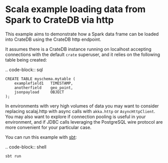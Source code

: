 # Scala example loading data from Spark to CrateDB via http

This example aims to demonstrate how a Spark data frame can be loaded into CrateDB using the CrateDB http endpoint.

It assumes there is a CrateDB instance running on localhost accepting connections with the default `crate` superuser, and it relies on the following table being created:

.. code-block:: sql

    CREATE TABLE myschema.mytable (
        examplefield1   TIMESTAMP,
        anotherfield    geo_point,
        jsonpayload     OBJECT
    );

In environments with very high volumes of data you may want to consider replacing scalaj.http with async calls with `akka.http` or `AsyncHttpClient`.
You may also want to explore if connection pooling is useful in your environment, and if JDBC calls leveraging the PostgreSQL wire protocol are more convenient for your particular case.

You can run this example with [sbt]:

.. code-block:: shell

    sbt run

[sbt]: https://www.scala-sbt.org/download/
